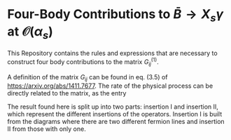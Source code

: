 # Four-Body Contributions to $\bar{B} \to X_{s}\gamma$ at $\mathcal{O}(\alpha_{s})$

This Repository contains the rules and expressions that are necessary to construct four body contributions to the matrix $G^{(1)}_{ij}$.

A definition of the matrix $G_{ij}$ can be found in eq. (3.5) of https://arxiv.org/abs/1411.7677. 
The rate of the physical process can be directly related to the matrix, as the entry 

The result found here is split up into two parts: insertion I and insertion II, which represent the different insertions of the operators.
Insertion I is built from the diagrams where there are two different fermion lines and insertion II from those with only one.

